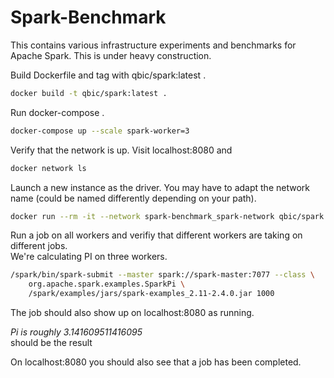 # Spark-Benchmark
This contains various infrastructure experiments and benchmarks for Apache Spark. This is under heavy construction.

Build Dockerfile and tag with qbic/spark:latest .
```bash
docker build -t qbic/spark:latest . 
```

Run docker-compose .
```bash
docker-compose up --scale spark-worker=3
```

Verify that the network is up. Visit localhost:8080 and
```bash
docker network ls
```

Launch a new instance as the driver. You may have to adapt the network name (could be named differently depending on your path).
```bash
docker run --rm -it --network spark-benchmark_spark-network qbic/spark:latest /bin/sh
```

Run a job on all workers and verifiy that different workers are taking on different jobs.    
We're calculating PI on three workers.
```bash
/spark/bin/spark-submit --master spark://spark-master:7077 --class \
    org.apache.spark.examples.SparkPi \
    /spark/examples/jars/spark-examples_2.11-2.4.0.jar 1000
```
The job should also show up on localhost:8080 as running.

*Pi is roughly 3.141609511416095*    
should be the result

On localhost:8080 you should also see that a job has been completed.
